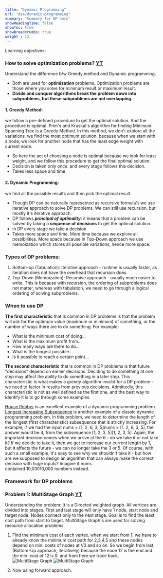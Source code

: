 ```yaml
---
title: "Dynamic Programming"
url: "dsa/dynamic-programming"
summary: "Summary for DP here" 
showReadingTime: false
showToc: true
showBreadcrumbs: true
weight : 13
---
```


Learning objectives:


### How to solve optimization problems? [YT](https://www.youtube.com/watch?v=5dRGRueKU3M&list=PLDN4rrl48XKpZkf03iYFl-O29szjTrs_O&index=46)
Understand the difference b/w Greedy method and Dynamic programming.
- Both are used for **optimization** problems. Optimization problems are those where you solve for minimum result or maximum result.  
- **Divide and conquer algorithms break the problem down into subproblems, but these subproblems are not overlapping.**

#### 1. Greedy Method: 
we follow a pre-defined procedure to get the optimal solution. And the procedure is optimal.
Prim's and Kruskal's algorithm for finding Minimum Spanning Tree is a Greedy Method. In this method, we don't explore all the variations, we find the most optimum solution. because when we start with a node, we look for another node that has the least edge weight with current node.
  - So here the act of choosing a node is optimal because we look for least weight, and we follow this procedure to get the final optimal solution.
  - Decision is taken only once. and every stage follows this decision.
  - Takes less space and time.
#### 2. Dynamic Programming:
we find all the possible results and then pick the optimal result.
  - Though DP can be naturally represented as recursive formula's we use iterative approach to solve DP problems. We can still use recursion, but mostly it's iterative approach.
  - DP follows ***principal of optimality***: it means that a problem can be solved by taking a **sequence of decisions** to get the optimal solution.
  - In DP every stage we take a decision.
  - Takes more space and time. More time because we explore all possibilities. More space because in Top-Down approach we use memoization which stores all possible variations, hence more space.

### Types of DP problems:
1. Bottom-up (Tabulation): Iterative approach - runtime is usually faster, as iteration does not have the overhead that recursion does.
2. Top-Down (Memoization): Recursive approach - usually much easier to write. This is because with recursion, the ordering of subproblems does not matter, whereas with tabulation, we need to go through a logical ordering of solving subproblems.

### When to use DP
**The first characteristic** that is common in DP problems is that the problem will ask for the optimum value (maximum or minimum) of something, or the number of ways there are to do something. For example:

- What is the minimum cost of doing...
- What is the maximum profit from...
- How many ways are there to do...
- What is the longest possible...
- Is it possible to reach a certain point...

**The second characteristic** that is common in DP problems is that future "decisions" depend on earlier decisions. Deciding to do something at one step may affect the ability to do something in a later step. This characteristic is what makes a greedy algorithm invalid for a DP problem - we need to factor in results from previous decisions. Admittedly, this characteristic is not as well defined as the first one, and the best way to identify it is to go through some examples.

[House Robber](https://leetcode.com/problems/house-robber/) is an excellent example of a dynamic programming problem.
[Longest Increasing Subsequence](https://leetcode.com/problems/longest-increasing-subsequence/) is another example of a classic dynamic programming problem. In this problem, we need to determine the length of the longest (first characteristic) subsequence that is strictly increasing. For example, if we had the input nums = [1, 2, 6, 3, 5]nums = [1, 2, 6, 3, 5], the answer would be 4, from the subsequence [1, 2, 3, 5][1, 2, 3, 5]. Again, the important decision comes when we arrive at the 6 - do we take it or not take it? If we decide to take it, then we get to increase our current length by 1, but it affects the future - we can no longer take the 3 or 5. Of course, with such a small example, it's easy to see why we shouldn't take it - but how are we supposed to design an algorithm that can always make the correct decision with huge inputs? Imagine if nums contained 10,00010,000 numbers instead.

### Framework for DP problems

### Problem 1: MultiStage Graph [YT](https://www.youtube.com/watch?v=9iE9Mj4m8jk&list=PLDN4rrl48XKpZkf03iYFl-O29szjTrs_O&index=47)

Understanding the problem:
It is a Directed weighted graph. All vertices are divided into stages. First and last stage will only have 1 node, start node and target node. Nodes connect only to the next stage. 
Goal is to find the least cost path from start to target. MultiStage Graph's are used for solving resource allocation problems.

1. Find the minimum cost of each vertex. when we start from 1, we have to already know the minimum cost path for 2,3,4,5 and these nodes depend on min. costs of nodes at V3 and so on. So we begin from last, (Bottom-Up approach, iteratively) because the node 12 is the end and the min. cost of 12 is 0. and from here we trace back.
![MultiStage Graph](/images/post_images/13/1.jpg)
![MultiStage Graph](/images/post_images/13/2.jpg)

2. Now using forward approach.


